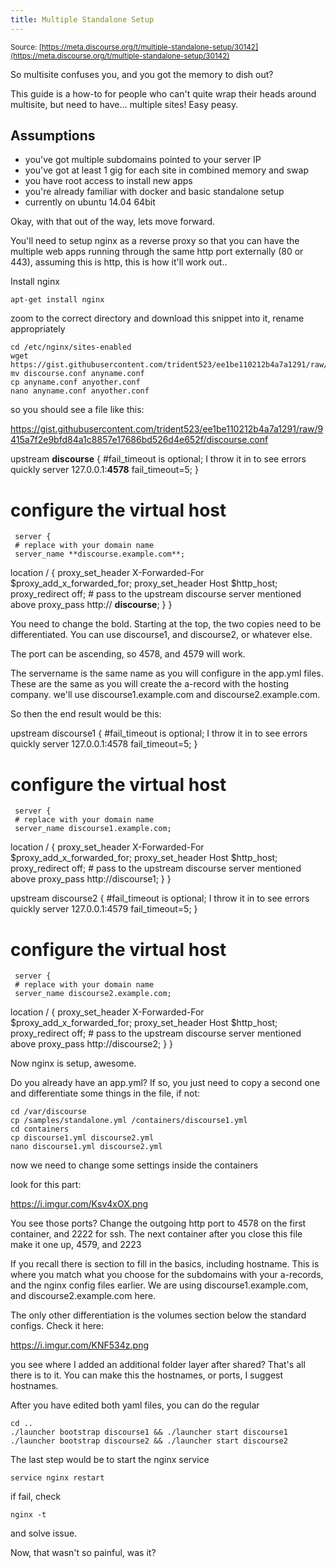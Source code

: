 ```yaml
---
title: Multiple Standalone Setup
---
```


<small class="documentation-source">Source: [https://meta.discourse.org/t/multiple-standalone-setup/30142](https://meta.discourse.org/t/multiple-standalone-setup/30142)</small>

So multisite confuses you, and you got the memory to dish out? 

This guide is a how-to for people who can't quite wrap their heads around multisite, but need to have... multiple sites! Easy peasy.

## Assumptions ##
 - you've got multiple subdomains pointed to your server IP
 - you've got at least 1 gig for each site in combined memory and swap
 - you have root access to install new apps
 - you're already familiar with docker and basic standalone setup
 - currently on ubuntu 14.04 64bit


Okay, with that out of the way, lets move forward. 

You'll need to setup nginx as a reverse proxy so that you can have the multiple web apps running through the same http port externally (80 or 443), assuming this is http, this is how it'll work out..

Install nginx

    apt-get install nginx

zoom to the correct directory and download this snippet into it, rename appropriately

    cd /etc/nginx/sites-enabled
    wget https://gist.githubusercontent.com/trident523/ee1be110212b4a7a1291/raw/9415a7f2e9bfd84a1c8857e17686bd526d4e652f/discourse.conf
    mv discourse.conf anyname.conf
    cp anyname.conf anyother.conf
    nano anyname.conf anyother.conf

so you should see a file like this:

https://gist.githubusercontent.com/trident523/ee1be110212b4a7a1291/raw/9415a7f2e9bfd84a1c8857e17686bd526d4e652f/discourse.conf

  upstream **discourse** {
   #fail_timeout is optional; I throw it in to see errors quickly
    server 127.0.0.1:**4578** fail_timeout=5;
     }
 
   # configure the virtual host
     server {
     # replace with your domain name
     server_name **discourse.example.com**;
 
  location / {
    proxy_set_header X-Forwarded-For $proxy_add_x_forwarded_for;
    proxy_set_header Host $http_host;
    proxy_redirect off;
    # pass to the upstream discourse server mentioned above
   proxy_pass http:// **discourse**;
      }
    }

You need to change the bold. Starting at the top, the two copies need to be differentiated. You can use discourse1, and discourse2, or whatever else. 

The port can be ascending, so 4578, and 4579 will work. 

The servername is the same name as you will configure in the app.yml files. These are the same as you will create the a-record with the hosting company. we'll use discourse1.example.com and discourse2.example.com.

So then the end result would be this:

  upstream discourse1 {
   #fail_timeout is optional; I throw it in to see errors quickly
    server 127.0.0.1:4578 fail_timeout=5;
     }
 
   # configure the virtual host
     server {
     # replace with your domain name
     server_name discourse1.example.com;
 
  location / {
    proxy_set_header X-Forwarded-For $proxy_add_x_forwarded_for;
    proxy_set_header Host $http_host;
    proxy_redirect off;
    # pass to the upstream discourse server mentioned above
   proxy_pass http://discourse1;
      }
    }

  upstream discourse2 {
   #fail_timeout is optional; I throw it in to see errors quickly
    server 127.0.0.1:4579 fail_timeout=5;
     }
 
   # configure the virtual host
     server {
     # replace with your domain name
     server_name discourse2.example.com;
 
  location / {
    proxy_set_header X-Forwarded-For $proxy_add_x_forwarded_for;
    proxy_set_header Host $http_host;
    proxy_redirect off;
    # pass to the upstream discourse server mentioned above
   proxy_pass http://discourse2;
      }
    }

Now nginx is setup, awesome. 

Do you already have an app.yml? If so, you just need to copy a second one and differentiate some things in the file, if not:

    cd /var/discourse
    cp /samples/standalone.yml /containers/discourse1.yml
    cd containers
    cp discourse1.yml discourse2.yml
    nano discourse1.yml discourse2.yml

now we need to change some settings inside the containers

look for this part:

https://i.imgur.com/Ksv4xOX.png

You see those ports? Change the outgoing http port to 4578 on the first container, and 2222 for ssh. The next container after you close this file make it one up, 4579, and 2223

If you recall there is section to fill in the basics, including hostname. This is where you match what you choose for the subdomains with your a-records, and the nginx config files earlier. We are using discourse1.example.com, and discourse2.example.com here. 

The only other differentiation is the volumes section below the standard configs. Check it here:

https://i.imgur.com/KNF534z.png

you see where I added an additional folder layer after shared? That's all there is to it. You can make this the hostnames, or ports, I suggest hostnames. 

After you have edited both yaml files, you can do the regular

    cd ..
    ./launcher bootstrap discourse1 && ./launcher start discourse1
    ./launcher bootstrap discourse2 && ./launcher start discourse2

The last step would be to start the nginx service

    service nginx restart 

if fail, check 

    nginx -t 

and solve issue. 

Now, that wasn't so painful, was it?
